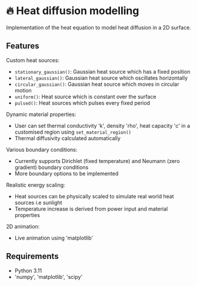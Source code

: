 # 🔥 Heat diffusion modelling

Implementation of the heat equation to model heat diffusion in a 2D surface.

## Features

Custom heat sources:

- `stationary_gaussian()`: Gaussian heat source which has a fixed position  
- `lateral_gaussian()`: Gaussian heat source which oscillates horizontally  
- `circular_gaussian()`: Gaussian heat source which moves in circular motion  
- `uniform()`: Heat source which is constant over the surface  
- `pulsed()`: Heat sources which pulses every fixed period  

Dynamic material properties:

- User can set thermal conductivity 'k', density 'rho', heat capacity 'c' in a customised region using `set_material_region()`  
- Thermal diffusivity calculated automatically  

Various boundary conditions:

- Currently supports Dirichlet (fixed temperature) and Neumann (zero gradient) boundary conditions
- More boundary options to be implemented  

Realistic energy scaling:

- Heat sources can be physically scaled to simulate real world heat sources i.e sunlight  
- Temperature increase is derived from power input and material properties  

2D animation:

- Live animation using 'matplotlib'

## Requirements

- Python 3.11  
- 'numpy', 'matplotlib', 'scipy'  
